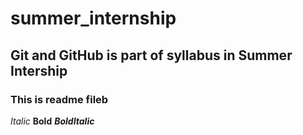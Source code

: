 # summer_internship 
## Git and GitHub is part of syllabus in Summer Intership
### This is readme fileb
*Italic*
**Bold**
***BoldItalic***

